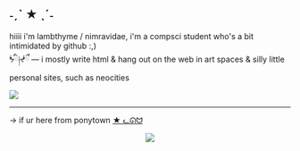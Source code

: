 <h2>˗ˏˋ ★ ˎˊ˗</h2>
<p>hiiii i'm lambthyme / nimravidae, i'm a compsci student who's a bit intimidated by github :,)<br>
ᖭི༏ᖫྀ — i mostly write html & hang out on the web in art spaces & silly little personal sites, such as neocities</p>
<img src="https://nimravidae.neocities.org/images/jpgs/caterpede.jpg">
<hr>
<p>-> if ur here from ponytown <a href="https://rentry.co/ponytownlore">★ ᓚᘏᗢ</a></p>

<center><img src="https://nimravidae.neocities.org/images/pngs/plant_1.png"></center>
